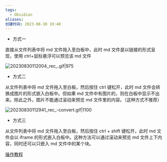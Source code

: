 ```yaml
---
tags:
  - Obsidian
aliases: 
创建时间: 2023-08-30 19:40
---
```



- 方式一

直接从文件列表中将 md 文件拖入至白板中，此时 md 文件是以链接的形式呈现，使用 ctrl+鼠标悬浮可以预览该 md 文件

![20230830112004_rec_.gif|975](https://zbn-picture-1319009493.cos.ap-guangzhou.myqcloud.com/public-pic/202308301120710.gif)

- 方式二

从文件列表中将 md 文件拖入至白板，然后按住 ctrl 键松开，此时 md 文件会转换成图片的形式嵌入白板中。但如果 md 文件中有图片的，则在白板中显示不出来。除此之外，图片不能通过滚动来预览 md 文件里的内容。（这种方式不推荐）

![20230830112941_rec_-convert.gif|1100](https://zbn-picture-1319009493.cos.ap-guangzhou.myqcloud.com/public-pic/202308301131697.gif)

- 方式三

从文件列表中将 md 文件拖入至白板，然后按住 ctrl + shift 键松开，此时 md 文件会以 iframe 的形式嵌入白板中。这种方法可以通过滚动来预览 md 文件上下内容，同时还可以只嵌入 md 文件中的某个块。

[操作教程](https://www.bilibili.com/video/BV1j8411S7pT?t=0.6)